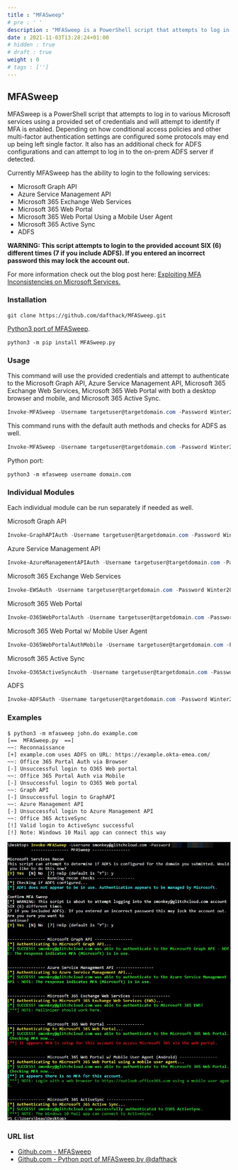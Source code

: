 ```yaml
---
title : "MFASweep"
# pre : ' '
description : "MFASweep is a PowerShell script that attempts to log in to various Microsoft services using a provided set of credentials and will attempt to identify if MFA is enabled."
date : 2021-11-03T13:28:24+01:00
# hidden : true
# draft : true
weight : 0
# tags : ['']
---
```


## MFASweep

MFASweep is a PowerShell script that attempts to log in to various Microsoft services using a provided set of credentials and will attempt to identify if MFA is enabled. Depending on how conditional access policies and other multi-factor authentication settings are configured some protocols may end up being left single factor. It also has an additional check for ADFS configurations and can attempt to log in to the on-prem ADFS server if detected.

Currently MFASweep has the ability to login to the following services:

* Microsoft Graph API
* Azure Service Management API
* Microsoft 365 Exchange Web Services
* Microsoft 365 Web Portal
* Microsoft 365 Web Portal Using a Mobile User Agent
* Microsoft 365 Active Sync
* ADFS

**WARNING: This script attempts to login to the provided account SIX (6) different times (7 if you include ADFS). If you entered an incorrect password this may lock the account out.**

For more information check out the blog post here: [Exploiting MFA Inconsistencies on Microsoft Services.](https://www.blackhillsinfosec.com/exploiting-mfa-inconsistencies-on-microsoft-services/)

### Installation

```plain
git clone https://github.com/dafthack/MFASweep.git
```

[Python3 port of MFASweep](https://github.com/CasperGN/MFASweep.py).

```plain
python3 -m pip install MFASweep.py
```

### Usage

This command will use the provided credentials and attempt to authenticate to the Microsoft Graph API, Azure Service Management API, Microsoft 365 Exchange Web Services, Microsoft 365 Web Portal with both a desktop browser and mobile, and Microsoft 365 Active Sync.

```PowerShell
Invoke-MFASweep -Username targetuser@targetdomain.com -Password Winter2020 
```

This command runs with the default auth methods and checks for ADFS as well.

```PowerShell
Invoke-MFASweep -Username targetuser@targetdomain.com -Password Winter2020 -Recon -IncludeADFS
```

Python port:

```plain
python3 -m mfasweep username domain.com
```

### Individual Modules

Each individual module can be run separately if needed as well.

Microsoft Graph API

```PowerShell
Invoke-GraphAPIAuth -Username targetuser@targetdomain.com -Password Winter2020 
```

Azure Service Management API

```PowerShell
Invoke-AzureManagementAPIAuth -Username targetuser@targetdomain.com -Password Winter2020 
```

Microsoft 365 Exchange Web Services

```PowerShell
Invoke-EWSAuth -Username targetuser@targetdomain.com -Password Winter2020 
```

Microsoft 365 Web Portal

```PowerShell
Invoke-O365WebPortalAuth -Username targetuser@targetdomain.com -Password Winter2020 
```

Microsoft 365 Web Portal w/ Mobile User Agent

```PowerShell
Invoke-O365WebPortalAuthMobile -Username targetuser@targetdomain.com -Password Winter2020 
```

Microsoft 365 Active Sync

```PowerShell
Invoke-O365ActiveSyncAuth -Username targetuser@targetdomain.com -Password Winter2020 
```

ADFS

```PowerShell
Invoke-ADFSAuth -Username targetuser@targetdomain.com -Password Winter2020 
```

### Examples

```plain
$ python3 -m mfasweep john.do example.com
[==  MFASweep.py  ==]
~~: Reconnaissance
[+] example.com uses ADFS on URL: https://example.okta-emea.com/
~~: Office 365 Portal Auth via Browser
[-] Unsuccessful login to O365 Web portal
~~: Office 365 Portal Auth via Mobile
[-] Unsuccessful login to O365 Web portal
~~: Graph API
[-] Unsuccessful login to GraphAPI
~~: Azure Management API
[-] Unsuccessful login to Azure Management API
~~: Office 365 ActiveSync
[!] Valid login to ActiveSync successful
[!] Note: Windows 10 Mail app can connect this way
```

![Example](images/example1.jpg)

### URL list

* [Github.com - MFASweep](https://github.com/dafthack/MFASweep)
* [Github.com - Python port of MFASweep by @dafthack](https://github.com/CasperGN/MFASweep.py)
